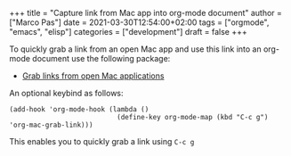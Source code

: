 +++
title = "Capture link from Mac app into org-mode document"
author = ["Marco Pas"]
date = 2021-03-30T12:54:00+02:00
tags = ["orgmode", "emacs", "elisp"]
categories = ["development"] 
draft = false
+++

To quickly grab a link from an open Mac app and use this link into an org-mode document use the following package:

-   [Grab links from open Mac applications](https://orgmode.org/worg/org-contrib/org-mac-link.html)

An optional keybind as follows:

```emacs-lisp
(add-hook 'org-mode-hook (lambda ()
                           (define-key org-mode-map (kbd "C-c g") 'org-mac-grab-link)))
```

This enables you to quickly grab a link using `C-c g`

